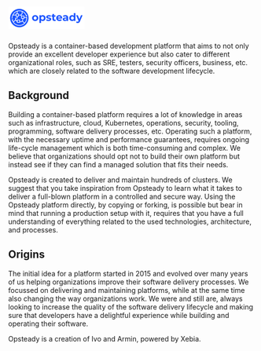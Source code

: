 # ![logo](docs/images/logo.png)

Opsteady is a container-based development platform that aims to not only provide an excellent developer experience but also cater to different organizational roles, such as SRE, testers, security officers, business, etc. which are closely related to the software development lifecycle.

## Background

Building a container-based platform requires a lot of knowledge in areas such as infrastructure, cloud, Kubernetes, operations, security, tooling, programming, software delivery processes, etc. Operating such a platform, with the necessary uptime and performance guarantees, requires ongoing life-cycle management which is both time-consuming and complex. We believe that organizations should opt not to build their own platform but instead see if they can find a managed solution that fits their needs.

Opsteady is created to deliver and maintain hundreds of clusters. We suggest that you take inspiration from Opsteady to learn what it takes to deliver a full-blown platform in a controlled and secure way. Using the Opsteady platform directly, by copying or forking, is possible but bear in mind that running a production setup with it, requires that you have a full understanding of everything related to the used technologies, architecture, and processes.

## Origins

The initial idea for a platform started in 2015 and evolved over many years of us helping organizations improve their software delivery processes. We focussed on delivering and maintaining platforms, while at the same time also changing the way organizations work. We were and still are, always looking to increase the quality of the software delivery lifecycle and making sure that developers have a delightful experience while building and operating their software.

Opsteady is a creation of Ivo and Armin, powered by Xebia.
